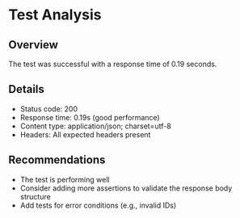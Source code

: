 # Test Analysis

## Overview
The test was successful with a response time of 0.19 seconds.

## Details
- Status code: 200
- Response time: 0.19s (good performance)
- Content type: application/json; charset=utf-8
- Headers: All expected headers present

## Recommendations
- The test is performing well
- Consider adding more assertions to validate the response body structure
- Add tests for error conditions (e.g., invalid IDs)